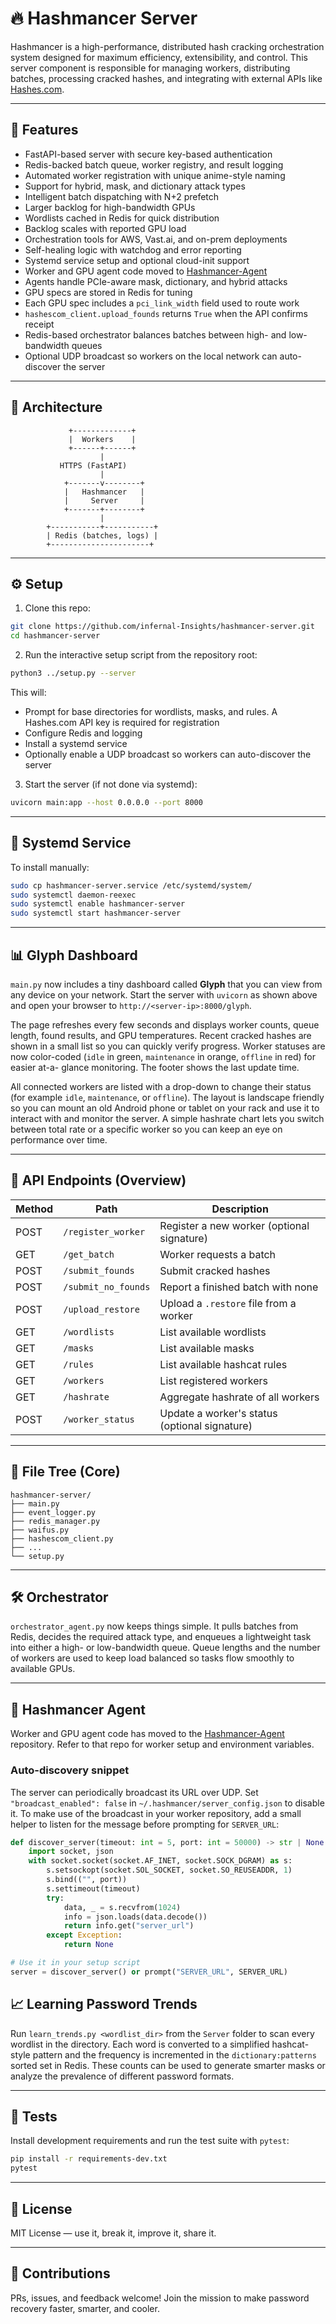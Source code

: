 # 🔥 Hashmancer Server

Hashmancer is a high-performance, distributed hash cracking orchestration system designed for maximum efficiency, extensibility, and control. This server component is responsible for managing workers, distributing batches, processing cracked hashes, and integrating with external APIs like [Hashes.com](https://hashes.com).

---

## 🚀 Features

- FastAPI-based server with secure key-based authentication
- Redis-backed batch queue, worker registry, and result logging
- Automated worker registration with unique anime-style naming
- Support for hybrid, mask, and dictionary attack types
- Intelligent batch dispatching with N+2 prefetch
- Larger backlog for high-bandwidth GPUs
- Wordlists cached in Redis for quick distribution
- Backlog scales with reported GPU load
- Orchestration tools for AWS, Vast.ai, and on-prem deployments
- Self-healing logic with watchdog and error reporting
- Systemd service setup and optional cloud-init support
- Worker and GPU agent code moved to [Hashmancer-Agent](https://github.com/infernal-Insights/hashmancer-agent)
- Agents handle PCIe-aware mask, dictionary, and hybrid attacks
- GPU specs are stored in Redis for tuning
- Each GPU spec includes a `pci_link_width` field used to route work
- `hashescom_client.upload_founds` returns `True` when the API confirms receipt
- Redis-based orchestrator balances batches between high- and low-bandwidth queues
- Optional UDP broadcast so workers on the local network can auto-discover the server

---

## 🧱 Architecture

```
             +-------------+
             |  Workers    |
             +------+------+
                    |
           HTTPS (FastAPI)
                    |
            +-------v--------+
            |   Hashmancer   |
            |     Server     |
            +-------+--------+
                    |
        +-----------+-----------+
        | Redis (batches, logs) |
        +----------------------+
```

---

## ⚙️ Setup

1. Clone this repo:

```bash
git clone https://github.com/infernal-Insights/hashmancer-server.git
cd hashmancer-server
```

2. Run the interactive setup script from the repository root:

```bash
python3 ../setup.py --server
```

This will:
- Prompt for base directories for wordlists, masks, and rules. A Hashes.com API key is required for registration
- Configure Redis and logging
- Install a systemd service
- Optionally enable a UDP broadcast so workers can auto-discover the server

3. Start the server (if not done via systemd):

```bash
uvicorn main:app --host 0.0.0.0 --port 8000
```

---

## 🔧 Systemd Service

To install manually:

```bash
sudo cp hashmancer-server.service /etc/systemd/system/
sudo systemctl daemon-reexec
sudo systemctl enable hashmancer-server
sudo systemctl start hashmancer-server
```

---

## 📊 Glyph Dashboard

`main.py` now includes a tiny dashboard called **Glyph** that you can view from
any device on your network. Start the server with `uvicorn` as shown above and
open your browser to `http://<server-ip>:8000/glyph`.

The page refreshes every few seconds and displays worker counts, queue length,
found results, and GPU temperatures. Recent cracked hashes are shown in a small
list so you can quickly verify progress. Worker statuses are now color-coded
(`idle` in green, `maintenance` in orange, `offline` in red) for easier at-a-
glance monitoring. The footer shows the last update time.

All connected workers are listed with a drop-down to change their status
(for example `idle`, `maintenance`, or `offline`). The layout is landscape
friendly so you can mount an old Android phone or tablet on your rack and use
it to interact with and monitor the server. A simple hashrate chart lets you
switch between total rate or a specific worker so you can keep an eye on
performance over time.

---

## 📡 API Endpoints (Overview)

| Method | Path                | Description                         |
|--------|---------------------|-------------------------------------|
| POST   | `/register_worker`  | Register a new worker (optional signature) |
| GET    | `/get_batch`        | Worker requests a batch             |
| POST   | `/submit_founds`    | Submit cracked hashes               |
| POST   | `/submit_no_founds` | Report a finished batch with none   |
| POST   | `/upload_restore`   | Upload a `.restore` file from a worker |
| GET    | `/wordlists`        | List available wordlists            |
| GET    | `/masks`            | List available masks                |
| GET    | `/rules`            | List available hashcat rules        |
| GET    | `/workers`          | List registered workers             |
| GET    | `/hashrate`         | Aggregate hashrate of all workers   |
| POST   | `/worker_status`    | Update a worker's status (optional signature) |

---

## 📁 File Tree (Core)

```
hashmancer-server/
├── main.py
├── event_logger.py
├── redis_manager.py
├── waifus.py
├── hashescom_client.py
├── ...
└── setup.py
```

---

## 🛠 Orchestrator

`orchestrator_agent.py` now keeps things simple. It pulls batches from
Redis, decides the required attack type, and enqueues a lightweight task
into either a high- or low-bandwidth queue.  Queue lengths and the number
of workers are used to keep load balanced so tasks flow smoothly to
available GPUs.

---

## 🚀 Hashmancer Agent

Worker and GPU agent code has moved to the [Hashmancer-Agent](https://github.com/infernal-Insights/hashmancer-agent) repository. Refer to that repo for worker setup and environment variables.

### Auto-discovery snippet

The server can periodically broadcast its URL over UDP. Set
`"broadcast_enabled": false` in `~/.hashmancer/server_config.json` to disable it.
To make use of the broadcast in your worker repository, add a small helper to
listen for the message before
prompting for `SERVER_URL`:

```python
def discover_server(timeout: int = 5, port: int = 50000) -> str | None:
    import socket, json
    with socket.socket(socket.AF_INET, socket.SOCK_DGRAM) as s:
        s.setsockopt(socket.SOL_SOCKET, socket.SO_REUSEADDR, 1)
        s.bind(("", port))
        s.settimeout(timeout)
        try:
            data, _ = s.recvfrom(1024)
            info = json.loads(data.decode())
            return info.get("server_url")
        except Exception:
            return None

# Use it in your setup script
server = discover_server() or prompt("SERVER_URL", SERVER_URL)
```


## 📈 Learning Password Trends

Run `learn_trends.py <wordlist_dir>` from the `Server` folder to scan every
wordlist in the directory. Each word is converted to a simplified hashcat-style
pattern and the frequency is incremented in the `dictionary:patterns` sorted
set in Redis. These counts can be used to generate smarter masks or analyze
the prevalence of different password formats.


---

## 🧪 Tests

Install development requirements and run the test suite with `pytest`:

```bash
pip install -r requirements-dev.txt
pytest
```

---

## 📜 License

MIT License — use it, break it, improve it, share it.

---

## 👋 Contributions

PRs, issues, and feedback welcome! Join the mission to make password recovery faster, smarter, and cooler.
